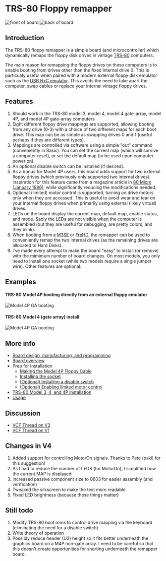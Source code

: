 # TRS-80 Floppy remapper

![front of board](/images/front-v4.jpg) ![back of board](/images/back-v4.jpg)

## Introduction

The TRS-80 floppy remapper is a simple board (and microcontroller) which dynamically remaps the floppy disk drives in vintage
[TRS-80](https://en.wikipedia.org/wiki/TRS-80) computers.

The main reason for remapping the floppy drives on these computers
is to enable booting from drives other than the fixed internal drive 0.  This is particualy
useful when paired with a modern external floppy disk emulator such as
the [USB HxC emulator](http://hxc2001.free.fr/floppy_drive_emulator/).  This avoids the need
to take apart the computer, swap cables or replace your internal vintage floppy drives.

## Features

1. Should work in the TRS-80 model 3, model 4, model 4 gate-array, model 4P, and model 4P gate-array computers
1. Eight different floppy drive mappings are supported, allowing booting from
any drive (0-3) with a choice of two different maps for each boot drive.
This map can be as simple as swapping drives 0 and 1 (useful perhaps if they are different types).
1. Mappings are controlled via software using a simple "out" command (conveniently in Basic).
You can set the current map (which will survive a computer reset), or set the default
map (to be used upon computer power on).
1. An optional disable switch can be installed (if desired).
1. As a bonus for Model 4P users, this board adds support for two external floppy drives (which previously only supported two internal drives).  Inspiration for
this feature came from a magazine article in [80 Micro (January 1986)](https://colorcomputerarchive.com/repo/Documents/Magazines/80%20Micro/1986/80%20Micro%20-%208601%20-%20January%201986.pdf), while significantly reducing the modifications needed.
1. Optional (limited) motor control is supported, turning on drive motors only when they are accessed.  This is useful to avoid wear and tear on your internal floppy drives when primarily using external (likely virtual) drives.
1. LEDs on the board display the current map, default map, enable status, and mode.  Sadly the LEDs are not visible when the computer is assembled (but they are useful for debugging, are pretty colors, and they blink).
1. When booting from a [M3SE](http://bartlettlabs.com/M3SE/) or [FreHD](http://www.vecoven.com/trs80/trs80.html), the remapper can be used to conveniently
remap the two internal drives (as the remaining drives are allocated to Hard Disks).
1. I've made every attempt to make the board "easy" to install (or remove) with the mimimum number of board changes.  On most models, you only need to install one socket (while two models require a single jumper wire).  Other features are optional.

## Examples
#### TRS-80 Model 4P booting directly from an external floppy emulator
![Model 4P GA booting](/images/m4pga-boot.jpg)
#### TRS-80 Model 4 (gate array) install
![Model 4P GA booting](/images/install-m4ga-1.jpg)

## More info

* [Board design, manufacturing, and programming](/Design.md)
* [Board overview](/Board.md)
* Prep for installation
  * [Making the Model 4P Floppy Cable](/M4P-FloppyCable.md)
  * [Installing the socket](/Socket.md)
  * [(Optional) Installing a disable switch](/Disable.md)
  * [(Optional) Enabling limited motor control](/MotorOn.md)
* [TRS-80 Model 3, 4, and 4P installation](/Installation.md)
* [Usage](/Usage.md)

## Discussion

* [VCF Thread on V3](http://www.vcfed.org/forum/showthread.php?75460-My-floppy-remapper-project-version-2)
* [VCF Thread on V1](http://www.vcfed.org/forum/showthread.php?70726-Booting-from-an-external-floppy-on-a-model-III&p=606759#post606759)

## Changes in V4

1. Added support for controlling MotorOn signals. Thanks to Pete (pski) for this suggestion!
1. As I had to reduce the number of LEDS (for MotorOn), I simplified how the current MAP is displayed
1. Increased passive component size to 0603 for easier assembly (and verification)
1. Tweaked the silkscreen to make the text more readable
1. Fixed LED brightness (because these things matter)

## Still todo

1. Modify TRS-80 boot roms to control drive mapping via the keyboard (eliminating the need
for a disable switch).
1. Write theory of operation
1. Possibly reduce header (U2) height so it fits better underneath the graphics board on a M4P non-gate array.  I need to be careful so that this doesn't create opportunities for shorting underneath the remapper board.
